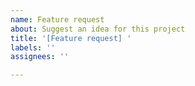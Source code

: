 ```yaml
---
name: Feature request
about: Suggest an idea for this project
title: '[Feature request] '
labels: ''
assignees: ''

---
```



